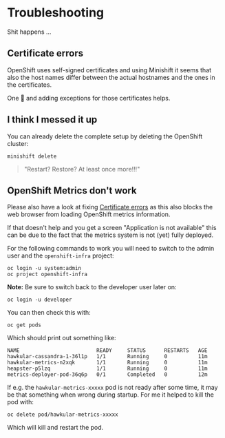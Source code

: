 # Troubleshooting

Shit happens …

## Certificate errors

OpenShift uses self-signed certificates and using Minishift it seems that
also the host names differ between the actual hostnames and the ones in the
certificates.

One 🤦 and adding exceptions for those certificates helps.

## I think I messed it up

You can already delete the complete setup by deleting the OpenShift cluster:

    minishift delete

> "Restart? Restore? At least once more!!!"

## OpenShift Metrics don't work

Please also have a look at fixing [Certificate errors](#certificate-errors) as this also
blocks the web browser from loading OpenShift metrics information.

If that doesn't help and you get a screen "Application is not available" this can be due
to the fact that the metrics system is not (yet) fully deployed.

For the following commands to work you will need to switch to the admin user and the
`openshift-infra` project: 

    oc login -u system:admin
    oc project openshift-infra

**Note:** Be sure to switch back to the developer user later on:

    oc login -u developer

You can then check this with:

    oc get pods

Which should print out something like:

    NAME                         READY     STATUS      RESTARTS   AGE
    hawkular-cassandra-1-36l1p   1/1       Running     0          11m
    hawkular-metrics-n2xqk       1/1       Running     0          11m
    heapster-p5lzq               1/1       Running     0          11m
    metrics-deployer-pod-36q6p   0/1       Completed   0          12m

If e.g. the `hawkular-metrics-xxxxx` pod is not ready after some time, it may
be that something when wrong during startup. For me it helped to kill the pod with:

    oc delete pod/hawkular-metrics-xxxxx
    
Which will kill and restart the pod.
